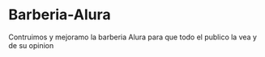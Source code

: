 # Barberia-Alura
Contruimos y mejoramo la barberia Alura para que todo el publico la vea y de su opinion 
